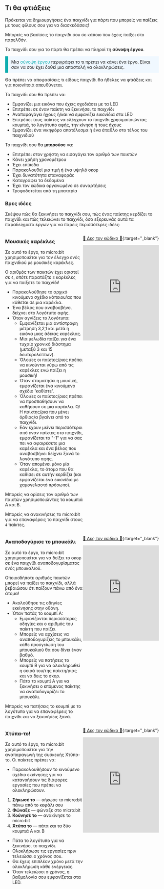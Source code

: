 ## Τι θα φτιάξεις

Πρόκειται να δημιουργήσεις ένα παιχνίδι για πάρτι που μπορείς να παίξεις με τους φίλους σου για να διασκεδάσεις!

Μπορείς να βασίσεις το παιχνίδι σου σε κάποιο που έχεις παίξει στο παρελθόν.

Το παιχνίδι σου για το πάρτι θα πρέπει να πληροί τη **σύνοψη έργου**.

<p style="border-left: solid; border-width:10px; border-color: #0faeb0; background-color: aliceblue; padding: 10px;">
Μια <span style="color: #0faeb0">σύνοψη έργου </span> περιγράφει το τι πρέπει να κάνει ένα έργο. Είναι σαν να σου έχει δοθεί μια αποστολή να ολοκληρώσεις.
</p>

Θα πρέπει να αποφασίσεις τι είδους παιχνίδι θα ήθελες να φτιάξεις και για ποιον/ποιά απευθύνεται.

Το παιχνίδι σου θα πρέπει να:

- Εμφανίζει μια εικόνα που έχεις σχεδιάσει με τα LED
- Επιτρέπει σε έναν παίκτη να ξεκινήσει το παιχνίδι
- Αναπαραγάγει ήχους ή/και να εμφανίζει εικονίδια στα LED
- Επιτρέπει τους παίκτες να ελέγχουν το παιχνίδι χρησιμοποιώντας κουμπιά, το λογότυπο αφής, την κίνηση ή τους ήχους
- Εμφανίζει ένα νικηφόρο αποτέλεσμα ή ένα έπαθλο στο τέλος του παιχνιδιού

Το παιχνίδι σου θα **μπορούσε** να:

- Επιτρέπει στον χρήστη να εισαγάγει τον αριθμό των παικτών
- Κάνει χρήση χρονομέτρου
- Έχει επίπεδα
- Παρακολουθεί μια τιμή ή ένα υψηλό σκορ
- Έχει δυνατότητα επαναφοράς
- Καταγράφει τα δεδομένα
- Έχει τον κώδικα οργανωμένο σε συναρτήσεις
- Τροφοδοτείται από τη μπαταρία

### Βρες ιδέες

Σκέψου πώς θα ξεκινήσει το παιχνίδι σου, πώς ένας παίκτης κερδίζει το παιχνίδι και πώς τελειώνει το παιχνίδι, όσο εξερευνάς αυτά τα παραδείγματα έργων για να πάρεις περισσότερες ιδέες:

<div style="display: flex; flex-wrap: wrap">
<div style="flex-basis: 200px; flex-grow: 1">  

### Μουσικές καρέκλες

Σε αυτό το έργο, το micro:bit χρησιμοποιείται για τον έλεγχο ενός παιχνιδιού με μουσικές καρέκλες.

Ο αριθμός των παικτών έχει οριστεί σε `4`, οπότε παρατάξτε `3` καρέκλες για να παίξετε το παιχνίδι!

- Παρακολούθησε το αρχικό κινούμενο σχέδιο κάποιου/ας που κάθεται σε μια καρέκλα.
- Ένα βέλος που αναβοσβήνει δείχνει στο λογότυπο αφής.
- Όταν αγγίζεις το λογότυπο:
  - Εμφανίζεται μια αντίστροφη μέτρηση 3,2,1 και μετά η εικόνα μιας άδειας καρέκλας.
  - Μια μελωδία παίζει για ένα τυχαίο χρονικό διάστημα (μεταξύ 3 και 15 δευτερολέπτων).
  - Όλοι/ες οι παίκτες/ριες πρέπει να κινούνται γύρω από τις καρέκλες ενώ παίζει η μουσική!
  - Όταν σταματήσει η μουσική, εμφανίζεται ένα κινούμενο σχέδιο 'καθίστε'.
  - Όλοι/ες οι παίκτες/ριες πρέπει να προσπαθήσουν να καθήσουν σε μια καρέκλα. Ο/Η παίκτης/ρια που μένει όρθιος/α βγαίνει από το παιχνίδι.
  - Εάν έχουν μείνει περισσότεροι από έναν παίκτες στο παιχνίδι, εμφανίζεται το "-1" για να σας πει να αφαιρέσετε μια καρέκλα και ένα βέλος που αναβοσβήνει δείχνει ξανά το λογότυπο αφής.
  - Όταν απομένει μόνο μία καρέκλα, το άτομο που θα καθίσει σε αυτήν κερδίζει (και εμφανίζεται ένα εικονίδιο με χαμογελαστό πρόσωπο).

Μπορείς να ορίσεις τον αριθμό των παικτών χρησιμοποιώντας τα κουμπιά A και B.

Μπορείς να ανακινήσεις το micro:bit για να επαναφέρεις το παιχνίδι στους `4` παίκτες.

</div>

<div>

[👀 Δες τον κώδικα 👀](https://makecode.microbit.org/_8o7R5MEfC4m3){:target="_blank"}

<div style="position:relative;height:0;padding-bottom:125%;overflow:hidden;"><iframe style="position:absolute;top:0;left:0;width:100%;height:100%;" src="https://makecode.microbit.org/---run?id=_8o7R5MEfC4m3" allowfullscreen="allowfullscreen" sandbox="allow-popups allow-forms allow-scripts allow-same-origin" frameborder="0"></iframe></div>

</div>

<div style="display: flex; flex-wrap: wrap">
<div style="flex-basis: 200px; flex-grow: 1">  

### Αναποδογύρισε το μπουκάλι

Σε αυτό το έργο, το micro:bit χρησιμοποιείται για να δείξει το σκορ σε ένα παιχνίδι αναποδογυρίσματος ενός μπουκαλιού.

Οποιοσδήποτε αριθμός παικτών μπορεί να παίξει το παιχνίδι, αλλά βεβαιώσου ότι παίζουν πάνω από ένα άτομα!

- Ακολούθησε τις οδηγίες εκκίνησης στην οθόνη.
- Όταν πατάς το κουμπί A:
  - Εμφανίζονται περισσότερες οδηγίες και ο αριθμός του παίκτη που παίζει.
  - Μπορείς να αρχίσεις να αναποδογυρίζεις το μπουκάλι, κάθε προσγείωση του μπουκαλιού θα σου δίνει έναν βαθμό.
  - Μπορείς να πατήσεις το κουμπί B για να ολοκληρωθεί η σειρά του/της παίκτη/ριας και να δεις το σκορ.
  - Πάτα το κουμπί A για να ξεκινήσει ο επόμενος παίκτης να αναποδογυρίζει το μπουκάλι.

Μπορείς να πατήσεις το κουμπί με το λογότυπο για να επαναφέρεις το παιχνίδι και να ξεκινήσεις ξανά.

</div>

<div>

[👀 Δες τον κώδικα 👀](https://makecode.microbit.org/S88052-89971-86401-86445){:target="_blank"}

<div style="position:relative;height:0;padding-bottom:125%;overflow:hidden;"><iframe style="position:absolute;top:0;left:0;width:100%;height:100%;" src="https://makecode.microbit.org/---run?id=S88052-89971-86401-86445" allowfullscreen="allowfullscreen" sandbox="allow-popups allow-forms allow-scripts allow-same-origin" frameborder="0"></iframe></div>

</div>

<div style="display: flex; flex-wrap: wrap">
<div style="flex-basis: 200px; flex-grow: 1">  

### Χτύπα-το!

Σε αυτό το έργο, το micro:bit χρησιμοποιείται για την αναπαραγωγή της συσκευής Χτύπα-το. Οι παίκτες πρέπει να:

- Παρακολουθήσουν το κινούμενο σχέδιο εκκίνησης για να κατανοήσουν τις διάφορες εργασίες που πρέπει να ολοκληρώσουν.

1. **Σήκωσέ το** — σήκωσε το micro:bit πάνω από το κεφάλι σου
2. **Φώναξε** — φώναξε στο micro:bit
3. **Κούνησέ το** — ανακίνησε το micro:bit
4. **Χτύπα το** — πάτα και τα δύο κουμπιά A και B

- Πάτα το λογότυπο για να ξεκινήσει το παιχνίδι.
- Ολοκλήρωσε τις εργασίες πριν τελειώσει ο χρόνος σου.
- Θα έχεις επιπλέον χρόνο μετά την ολοκλήρωση κάθε ενέργειας.
- Όταν τελειώσει ο χρόνος, η βαθμολογία σου εμφανίζεται στα LED.

</div>

<div>

[👀 Δες τον κώδικα 👀](https://makecode.microbit.org/S80414-03592-06914-91553){:target="_blank"}

<div style="position:relative;height:0;padding-bottom:125%;overflow:hidden;"><iframe style="position:absolute;top:0;left:0;width:100%;height:100%;" src="https://makecode.microbit.org/---run?id=S80414-03592-06914-91553" allowfullscreen="allowfullscreen" sandbox="allow-popups allow-forms allow-scripts allow-same-origin" frameborder="0"></iframe></div>

</div>
